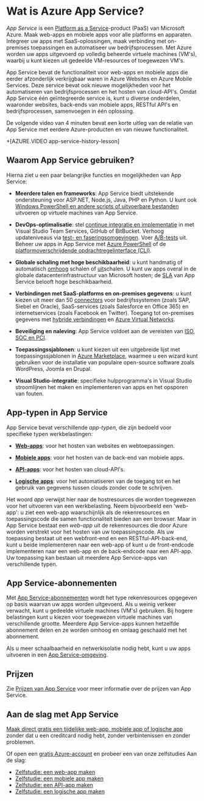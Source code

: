 <properties 
    pageTitle="Azure App Service voor web-apps en mobiele apps | Microsoft Azure" 
    description="Lees hoe u met Azure App Service web-apps en mobiele apps kunt ontwikkelen, implementeren en beheren." 
    keywords="app service, azure app service, kosten app service, schaal, schaalbaar, implementatie app, implementatie azure app, paas, platform as a service"
    services="app-service" 
    documentationCenter="" 
    authors="omarkmsft" 
    manager="dwrede" 
    editor="jimbe"/>

<tags 
    ms.service="app-service" 
    ms.workload="na" 
    ms.tgt_pltfrm="na" 
    ms.devlang="na" 
    ms.topic="get-started-article" 
    ms.date="05/25/2016" 
    ms.author="omark"/>

# Wat is Azure App Service?

*App Service* is een [Platform as a Service](https://en.wikipedia.org/wiki/Platform_as_a_service)-product (PaaS) van Microsoft Azure. Maak web-apps en mobiele apps voor alle platforms en apparaten. Integreer uw apps met SaaS-oplossingen, maak verbinding met on-premises toepassingen en automatiseer uw bedrijfsprocessen. Met Azure worden uw apps uitgevoerd op volledig beheerde virtuele machines (VM's), waarbij u kunt kiezen uit gedeelde VM-resources of toegewezen VM's. 

App Service bevat de functionaliteit voor web-apps en mobiele apps die eerder afzonderlijk verkrijgbaar waren in Azure Websites en Azure Mobile Services.  Deze service bevat ook nieuwe mogelijkheden voor het automatiseren van bedrijfsprocessen en het hosten van cloud-API's. Omdat App Service één geïntegreerde service is, kunt u diverse onderdelen, waaronder websites, back-ends van mobiele apps, RESTful API's en bedrijfsprocessen, samenvoegen in één oplossing.

De volgende video van 4 minuten bevat een korte uitleg van de relatie van App Service met eerdere Azure-producten en van nieuwe functionaliteit.

+[AZURE.VIDEO app-service-history-lesson] 

## Waarom App Service gebruiken?

Hierna ziet u een paar belangrijke functies en mogelijkheden van App Service: 

- **Meerdere talen en frameworks**: App Service biedt uitstekende ondersteuning voor ASP.NET, Node.js, Java, PHP en Python. U kunt ook [Windows PowerShell en andere scripts of uitvoerbare bestanden](../app-service-web/web-sites-create-web-jobs.md) uitvoeren op virtuele machines van App Service.

- **DevOps-optimalisatie**: stel [continue integratie en implementatie](../app-service-web/app-service-continuous-deployment.md) in met Visual Studio Team Services, GitHub of BitBucket. Verhoog updateniveaus via [test- en faseringsomgevingen](../app-service-web/web-sites-staged-publishing.md). Voer [A/B-tests](../app-service-web/app-service-web-test-in-production-get-start.md) uit. Beheer uw apps in App Service met [Azure PowerShell](../powershell-install-configure.md) of de [platformoverschrijdende opdrachtregelinterface (CLI)](../xplat-cli-install.md).
 
- **Globale schaling met hoge beschikbaarheid**: u kunt handmatig of automatisch [omhoog](../app-service-web/web-sites-scale.md) schalen of [uit](../azure-portal/insights-how-to-scale.md)schalen. U kunt uw apps overal in de globale datacenterinfrastructuur van Microsoft hosten; de [SLA](https://azure.microsoft.com/support/legal/sla/app-service/) van App Service belooft hoge beschikbaarheid.

- **Verbindingen met SaaS-platforms en on-premises gegevens**: u kunt kiezen uit meer dan 50 [connectors](../connectors/apis-list.md) voor bedrijfssystemen (zoals SAP, Siebel en Oracle), SaaS-services (zoals Salesforce en Office 365) en internetservices (zoals Facebook en Twitter). Toegang tot on-premises gegevens met [hybride verbindingen](../biztalk-services/integration-hybrid-connection-overview.md) en [Azure Virtual Networks](../app-service-web/web-sites-integrate-with-vnet.md).

- **Beveiliging en naleving**: App Service voldoet aan de vereisten van [ISO, SOC en PCI](https://www.microsoft.com/TrustCenter/).

- **Toepassingssjablonen**: u kunt kiezen uit een uitgebreide lijst met toepassingssjablonen in [Azure Marketplace](https://azure.microsoft.com/marketplace/), waarmee u een wizard kunt gebruiken voor de installatie van populaire open-source software zoals WordPress, Joomla en Drupal.

- **Visual Studio-integratie**: specifieke hulpprogramma's in Visual Studio stroomlijnen het maken en implementeren van apps en het opsporen van fouten.

## App-typen in App Service

App Service bevat verschillende *app-typen*, die zijn bedoeld voor specifieke typen werkbelastingen:

- [**Web-apps**](../app-service-web/app-service-web-overview.md): voor het hosten van websites en webtoepassingen.

- [**Mobiele apps**](../app-service-mobile/app-service-mobile-value-prop.md): voor het hosten van de back-end van mobiele apps.
   
- [**API-apps**](../app-service-api/app-service-api-apps-why-best-platform.md): voor het hosten van cloud-API's. 
 
- [**Logische apps**](../app-service-logic/app-service-logic-what-are-logic-apps.md): voor het automatiseren van de toegang tot en het gebruik van gegevens tussen clouds zonder code te schrijven.

Het woord *app* verwijst hier naar de hostresources die worden toegewezen voor het uitvoeren van een werkbelasting. Neem bijvoorbeeld een 'web-app': u ziet een web-app waarschijnlijk als de rekenresources en toepassingscode die samen functionaliteit bieden aan een browser. Maar in App Service bestaat een *web-app* uit de rekenresources die door Azure worden verstrekt voor het hosten van uw toepassingscode. Als uw toepassing bestaat uit een webfront-end en een RESTful-API-back-end, kunt u beide implementeren naar een web-app of kunt u de front-endcode implementeren naar een web-app en de back-endcode naar een API-app. Uw toepassing kan bestaan uit meerdere App Service-apps van verschillende typen.

## App Service-abonnementen

Met [App Service-abonnementen](azure-web-sites-web-hosting-plans-in-depth-overview.md) wordt het type rekenresources opgegeven op basis waarvan uw apps worden uitgevoerd. Als u weinig verkeer verwacht, kunt u gedeelde virtuele machines (VM's) gebruiken. Bij hogere belastingen kunt u kiezen voor toegewezen virtuele machines van verschillende grootte. Meerdere App Service-apps kunnen hetzelfde abonnement delen en ze worden omhoog en omlaag geschaald met het abonnement.

Als u meer schaalbaarheid en netwerkisolatie nodig hebt, kunt u uw apps uitvoeren in een [App Service-omgeving](../app-service-web/app-service-app-service-environment-intro.md). 

## Prijzen

Zie [Prijzen van App Service](https://azure.microsoft.com/pricing/details/app-service/) voor meer informatie over de prijzen van App Service. 

## Aan de slag met App Service

[Maak direct gratis een tijdelijke web-app, mobiele app of logische app](http://go.microsoft.com/fwlink/?LinkId=523751) zonder dat u een creditcard nodig hebt, zonder verbintenissen en zonder problemen.

Of open een [gratis Azure-account](https://azure.microsoft.com/pricing/free-trial/) en probeer een van onze zelfstudies Aan de slag:

* [Zelfstudie: een web-app maken](../app-service-web/app-service-web-get-started.md)
* [Zelfstudie: een mobiele app maken](../app-service-mobile/app-service-mobile-android-get-started.md)
* [Zelfstudie: een API-app maken](../app-service-api/app-service-api-dotnet-get-started.md)
* [Zelfstudie: een logische app maken](../app-service-logic/app-service-logic-create-a-logic-app.md)



<!--HONumber=ago16_HO4-->


